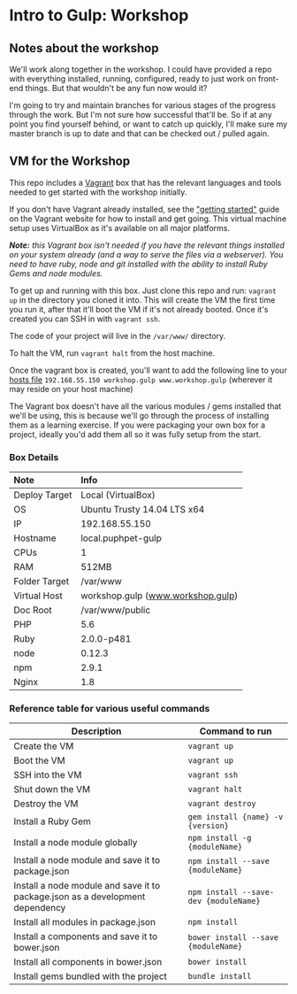 # Intro to Gulp: Workshop


## Notes about the workshop

We'll work along together in the workshop. I could have provided a repo with everything installed, running, configured, ready to just work on front-end things. But that wouldn't be any fun now would it?

I'm going to try and maintain branches for various stages of the progress through the work. But I'm not sure how successful that'll be. So if at any point you find yourself behind, or want to catch up quickly, I'll make sure my master branch is up to date and that can be checked out / pulled again.

## VM for the Workshop

This repo includes a [Vagrant](https://www.vagrantup.com/) box that has the relevant languages and tools needed to get started with the workshop initially.

If you don't have Vagrant already installed, see the ["getting started"](http://docs.vagrantup.com/v2/getting-started/index.html) guide on the Vagrant website for how to install and get going. This virtual machine setup uses VirtualBox as it's available on all major platforms.

_**Note:** this Vagrant box isn't needed if you have the relevant things installed on your system already (and a way to serve the files via a webserver). You need to have ruby, node and git installed with the ability to install Ruby Gems and node modules._

To get up and running with this box. Just clone this repo and run: `vagrant up` in the directory you cloned it into. This will create the VM the first time you run it, after that it'll boot the VM if it's not already booted. Once it's created you can SSH in with `vagrant ssh`.

The code of your project will live in the `/var/www/` directory.

To halt the VM, run `vagrant halt` from the host machine.

Once the vagrant box is created, you'll want to add the following line to your [hosts file](http://en.wikipedia.org/wiki/Hosts_%28file%29) `192.168.55.150 workshop.gulp www.workshop.gulp` (wherever it may reside on your host machine)

The Vagrant box doesn't have all the various modules / gems installed that we'll be using, this is because we'll go through the process of installing them as a learning exercise. If you were packaging your own box for a project, ideally you'd add them all so it was fully setup from the start. 


### Box Details

| Note | Info |
| :--- | :--- |
| Deploy Target | Local (VirtualBox) |
| OS | Ubuntu Trusty 14.04 LTS x64 |
| IP | 192.168.55.150 |
| Hostname | local.puphpet-gulp |
| CPUs | 1 |
| RAM | 512MB |
| Folder Target | /var/www |
| Virtual Host | workshop.gulp (www.workshop.gulp) |
| Doc Root | /var/www/public |
| PHP | 5.6 |
| Ruby | 2.0.0-p481 |
| node | 0.12.3 |
| npm | 2.9.1 |
| Nginx | 1.8 |


### Reference table for various useful commands
| Description | Command to run |
| --- | --- | 
| Create the VM | `vagrant up` |
| Boot the VM | `vagrant up` |
| SSH into the VM | `vagrant ssh` |
| Shut down the VM | `vagrant halt` |
| Destroy the VM | `vagrant destroy` |
| Install a Ruby Gem | `gem install {name} -v {version}` |
| Install a node module globally | `npm install -g {moduleName}` |
| Install a node module and save it to package.json | `npm install --save {moduleName}` |
| Install a node module and save it to package.json as a development dependency | `npm install --save-dev {moduleName}` |
| Install all modules in package.json | `npm install` |
| Install a components and save it to bower.json | `bower install --save {moduleName}` |
| Install all components in bower.json | `bower install` |
| Install gems bundled with the project | `bundle install` |
